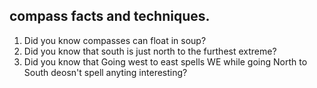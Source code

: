 ## compass facts and techniques.

1. Did you know compasses can float in soup?
2. Did you know that south is just north to the furthest extreme?
3. Did you know that Going west to east spells WE while going North to South deosn't spell anyting interesting?